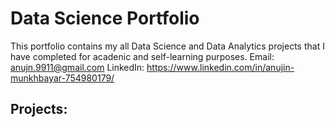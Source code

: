 # Data Science Portfolio
This portfolio contains my all Data Science and Data Analytics projects that I have completed for acadenic and self-learning purposes. 
Email: anujn.9911@gmail.com
LinkedIn: https://www.linkedin.com/in/anujin-munkhbayar-754980179/
## Projects:
